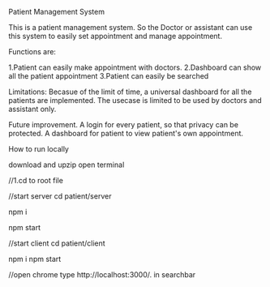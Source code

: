 Patient Management System

This is a patient management system. So the Doctor or assistant can use this system to easily set appointment and manage appointment.

Functions are:

1.Patient can easily make appointment with doctors. 
2.Dashboard can show all the patient appointment
3.Patient can easily be searched

Limitations:
Becasue of the limit of time, a universal dashboard for all the patients are implemented. 
The usecase is limited to be used by doctors and assistant only.

Future improvement.
A login for every patient, so that privacy can be protected.
A dashboard for patient to view patient's own appointment.

How to run locally

download and upzip
open terminal

//1.cd to root file

//start server
cd patient/server

npm i

npm start

//start client
cd patient/client

npm i
npm start

//open chrome type http://localhost:3000/. in searchbar

